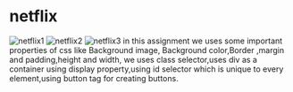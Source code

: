 # netflix
![netflix1](https://github.com/ranje-dotcom/netflix/assets/110253814/55bf5ac5-67cc-4fff-a4d7-1e84dabec0b6)
![netflix2](https://github.com/ranje-dotcom/netflix/assets/110253814/eaebefc3-1da7-44d8-a536-31e64f3a4756)
![netflix3](https://github.com/ranje-dotcom/netflix/assets/110253814/f3baa9e2-13f1-49f3-aa9d-9676e3021cd9)
in this assignment we uses some important  properties of css like Background image, Background color,Border ,margin and padding,height and width, we uses class selector,uses div as a container using display property,using id selector which is unique to every element,using button tag for creating buttons.

